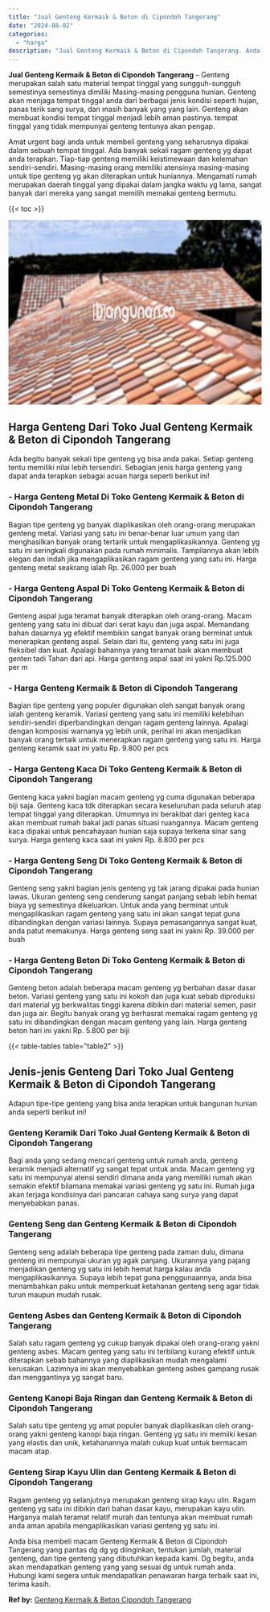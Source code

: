 ```yaml
---
title: "Jual Genteng Kermaik & Beton di Cipondoh Tangerang"
date: "2024-08-02"
categories: 
  - "harga"
description: "Jual Genteng Kermaik & Beton di Cipondoh Tangerang. Anda bisa membeli macam Genteng Kermaik & Beton di Cipondoh Tangerang yang pantas dg dg yg diinginkan, te..."
---
```


**Jual Genteng Kermaik & Beton di Cipondoh Tangerang** – Genteng merupakan salah satu material tempat tinggal yang sungguh-sungguh semestinya semestinya dimiliki Masing-masing pengguna hunian. Genteng akan menjaga tempat tinggal anda dari berbagai jenis kondisi seperti hujan, panas terik sang surya, dan masih banyak yang yang lain. Genteng akan membuat kondisi tempat tinggal menjadi lebih aman pastinya. tempat tinggal yang tidak mempunyai genteng tentunya akan pengap.

Amat urgent bagi anda untuk membeli genteng yang seharusnya dipakai dalam sebuah tempat tinggal. Ada banyak sekali ragam genteng yg dapat anda terapkan. Tiap-tiap genteng memiliki keistimewaan dan kelemahan sendiri-sendiri. Masing-masing orang memiliki atensinya masing-masing untuk tipe genteng yg akan diterapkan untuk huniannya. Mengamati rumah merupakan daerah tinggal yang dipakai dalam jangka waktu yg lama, sangat banyak dari mereka yang sangat memilih memakai genteng bermutu.

{{< toc >}}

![Jual Genteng Kermaik & Beton di Cipondoh Tangerang](/images/genteng-minimalis-murah04.png)

## Harga Genteng Dari Toko Jual Genteng Kermaik & Beton di Cipondoh Tangerang

Ada begitu banyak sekali tipe genteng yg bisa anda pakai. Setiap genteng tentu memiliki nilai lebih tersendiri. Sebagian jenis harga genteng yang dapat anda terapkan sebagai acuan harga seperti berikut ini!

### \- Harga Genteng Metal Di Toko Genteng Kermaik & Beton di Cipondoh Tangerang

Bagian tipe genteng yg banyak diaplikasikan oleh orang-orang merupakan genteng metal. Variasi yang satu ini benar-benar luar umum yang dan menghasilkan banyak orang tertarik untuk mengaplikasikannya. Genteng yg satu ini seringkali digunakan pada rumah minimalis. Tampilannya akan lebih elegan dan indah jika mengaplikasikan ragam genteng yang satu ini. Harga genteng metal seakrang ialah Rp. 26.000 per buah

### \- Harga Genteng Aspal Di Toko Genteng Kermaik & Beton di Cipondoh Tangerang

Genteng aspal juga teramat banyak diterapkan oleh orang-orang. Macam genteng yang satu ini dibuat dari serat kayu dan juga aspal. Memandang bahan dasarnya yg efektif membikin sangat banyak orang berminat untuk menerapkan genteng aspal. Selain dari itu, genteng yang satu ini juga fleksibel dan kuat. Apalagi bahannya yang teramat baik akan membuat genten tadi Tahan dari api. Harga genteng aspal saat ini yakni Rp.125.000 per m

### \- Harga Genteng Kermaik & Beton di Cipondoh Tangerang

Bagian tipe genteng yang populer digunakan oleh sangat banyak orang ialah genteng keramik. Variasi genteng yang satu ini memiliki kelebihan sendiri-sendiri diperbandingkan dengan ragam genteng lainnya. Apalagi dengan komposisi warnanya yg lebih unik, perihal ini akan menjadikan banyak orang tertaik untuk menerapkan ragam genteng yang satu ini. Harga genteng keramik saat ini yaitu Rp. 9.800 per pcs

### \- Harga Genteng Kaca Di Toko Genteng Kermaik & Beton di Cipondoh Tangerang

Genteng kaca yakni bagian macam genteng yg cuma digunakan beberapa biji saja. Genteng kaca tdk diterapkan secara keseluruhan pada seluruh atap tempat tinggal yang diterapkan. Umumnya ini berakibat dari genteg kaca akan membuat rumah bakal jadi panas situasi ruangannya. Macam genteng kaca dipakai untuk pencahayaan hunian saja supaya terkena sinar sang surya. Harga genteng kaca saat ini yakni Rp. 8.800 per pcs

### \- Harga Genteng Seng Di Toko Genteng Kermaik & Beton di Cipondoh Tangerang

Genteng seng yakni bagian jenis genteng yg tak jarang dipakai pada hunian lawas. Ukuran genteng seng cenderung sangat panjang sebab lebih hemat biaya yg semestinya dikeluarkan. Untuk anda yang berminat untuk mengaplikasikan ragam genteng yang satu ini akan sangat tepat guna dibandingkan dengan variasi lainnya. Supaya pemasangannya sangat kuat, anda patut memakunya. Harga genteng seng saat ini yakni Rp. 39.000 per buah

### \- Harga Genteng Beton Di Toko Genteng Kermaik & Beton di Cipondoh Tangerang

Genteng beton adalah beberapa macam genteng yg berbahan dasar dasar beton. Variasi genteng yang satu ini kokoh dan juga kuat sebab diproduksi dari material yg berkwalitas tinggi karena dibikin dari material semen, pasir dan juga air. Begitu banyak orang yg berhasrat memakai ragam genteng yg satu ini dibandingkan dengan macam genteng yang lain. Harga genteng beton hari ini yakni Rp. 5.800 per biji

{{< table-tables table="table2" >}}

## Jenis-jenis Genteng Dari Toko Jual Genteng Kermaik & Beton di Cipondoh Tangerang

Adapun tipe-tipe genteng yang bisa anda terapkan untuk bangunan hunian anda seperti berikut ini!

### Genteng Keramik Dari Toko Jual Genteng Kermaik & Beton di Cipondoh Tangerang

Bagi anda yang sedang mencari genteng untuk rumah anda, genteng keramik menjadi alternatif yg sangat tepat untuk anda. Macam genteng yg satu ini mempunyai atensi sendiri dimana anda yang memiliki rumah akan semakin efektif bilamana memakai variasi genteng yg satu ini. Rumah juga akan terjaga kondisinya dari pancaran cahaya sang surya yang dapat menyebabkan panas.

### Genteng Seng dan Genteng Kermaik & Beton di Cipondoh Tangerang

Genteng seng adalah beberapa tipe genteng pada zaman dulu, dimana genteng ini mempunyai ukuran yg agak panjang. Ukurannya yang pajang menjadikan genteng yg satu ini lebih hemat harga kalau anda mengaplikasikannya. Supaya lebih tepat guna penggunaannya, anda bisa menambahkan paku untuk memperkuat ketahanan genteng seng agar tidak turun maupun mudah rusak.

### Genteng Asbes dan Genteng Kermaik & Beton di Cipondoh Tangerang

Salah satu ragam genteng yg cukup banyak dipakai oleh orang-orang yakni genteng asbes. Macam genteg yang satu ini terbilang kurang efektif untuk diterapkan sebab bahannya yang diaplikasikan mudah mengalami kerusakan. Lazimnya ini akan menyebabkan genteng asbes gampang rusak dan menggantinya yg sangat baru.

### Genteng Kanopi Baja Ringan dan Genteng Kermaik & Beton di Cipondoh Tangerang

Salah satu tipe genteng yg amat populer banyak diaplikasikan oleh orang-orang yakni genteng kanopi baja ringan. Genteng yg satu ini memiiki kesan yang elastis dan unik, ketahanannya malah cukup kuat untuk bermacam macam atap.

### Genteng Sirap Kayu Ulin dan Genteng Kermaik & Beton di Cipondoh Tangerang

Ragam genteng yg selanjutnya merupakan genteng sirap kayu ulin. Ragam genteng yg satu ini dibikin dari bahan dasar kayu, merupakan kayu ulin. Harganya malah teramat relatif murah dan tentunya akan membuat rumah anda aman apabila mengaplikasikan variasi genteng yg satu ini.

Anda bisa membeli macam Genteng Kermaik & Beton di Cipondoh Tangerang yang pantas dg dg yg diinginkan, tentukan jumlah, material genteng, dan tipe genteng yang dibutuhkan kepada kami. Dg begitu, anda akan mendapatkan genteng yang yang sesuai dg untuk rumah anda. Hubungi kami segera untuk mendapatkan penawaran harga terbaik saat ini, terima kasih.

**Ref by:**  [Genteng Kermaik & Beton  Cipondoh Tangerang](https://id.wikipedia.org/wiki/Genteng)

